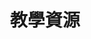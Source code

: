 ---
layout: page
title: 教學資源
permalink: /education/
description: Learning Resources
image: assets/images/pic11.jpg
nav-menu: true
---